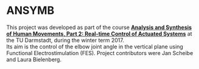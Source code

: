 # ANSYMB
This project was developed as part of the course [**Analysis and Synthesis of Human Movements, Part 2: Real-time Control of Actuated Systems**](https://www.ansymb.tu-darmstadt.de/ansmyb/modules/control/index.en.jsp) at the TU Darmstadt, during the winter term 2017.  
Its aim is the control of the elbow joint angle in the vertical plane using Functional Electrostimulation (FES).
Project contributors were Jan Scheibe and Laura Bielenberg.
